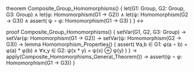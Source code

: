 theorem Composite_Group_Homomorphisms() {
  let(G1: Group, G2: Group, G3: Group) ∧
  let(φ: Homomorphism(G1 → G2)) ∧
  let(ψ: Homomorphism(G2 → G3)) ∧
  assert(
    ψ ∘ φ: Homomorphism(G1 → G3)
  )
} ↔

proof Composite_Group_Homomorphisms() {
  setVar(G1, G2, G3: Group) →
  setVar(φ: Homomorphism(G1 → G2)) →
  setVar(ψ: Homomorphism(G2 → G3)) →
  lemma Homomorphism_Properties() {
    assert(
      ∀a,b ∈ G1: φ(a ∘ b) = φ(a) * φ(b) ∧
      ∀x,y ∈ G2: ψ(x * y) = ψ(x) ⊕ ψ(y)
    )
  } →
  apply(Composite_Homomorphisms_General_Theorem()) →
  assert(ψ ∘ φ: Homomorphism(G1 → G3))
}